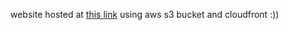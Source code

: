 website hosted at [this link](https://df351d981p1bv.cloudfront.net) using aws s3 bucket and cloudfront :))
